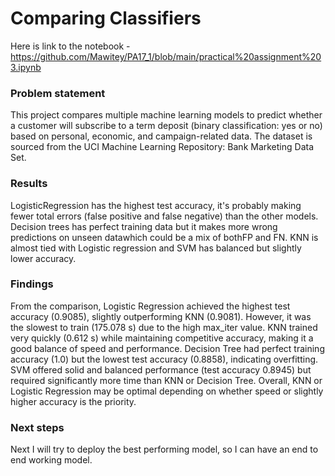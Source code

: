 # Comparing Classifiers
Here is link to the notebook - https://github.com/Mawitey/PA17_1/blob/main/practical%20assignment%203.ipynb

###  Problem statement
This project compares multiple machine learning models to predict whether a customer will subscribe to a term deposit (binary classification: yes or no) based on personal, economic, and campaign-related data. The dataset is sourced from the UCI Machine Learning Repository: Bank Marketing Data Set.

### Results
LogisticRegression has the highest test accuracy, it's probably making fewer total errors (false positive and false negative) than the other models. Decision trees has perfect training data but it makes more wrong predictions on unseen datawhich could be a mix of bothFP and FN. KNN is almost tied with Logistic regression and SVM has balanced but slightly lower accuracy.
### Findings
From the comparison, Logistic Regression achieved the highest test accuracy (0.9085), slightly outperforming KNN (0.9081). However, it was the slowest to train (175.078 s) due to the high max_iter value. KNN trained very quickly (0.612 s) while maintaining competitive accuracy, making it a good balance of speed and performance. Decision Tree had perfect training accuracy (1.0) but the lowest test accuracy (0.8858), indicating overfitting. SVM offered solid and balanced performance (test accuracy 0.8945) but required significantly more time than KNN or Decision Tree. Overall, KNN or Logistic Regression may be optimal depending on whether speed or slightly higher accuracy is the priority.


### Next steps
Next I will try to deploy the best performing model, so I can have an end to end working model.
